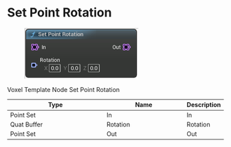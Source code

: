 # Set Point Rotation

<div align="left" data-full-width="false">

<figure><img src="Set_Point_Rotation.png" alt=""><figcaption></figcaption></figure>

</div>

Voxel Template Node Set Point Rotation

<table>
<thead><tr><th width="250">Type</th><th width="200">Name</th><th>Description</th></tr></thead>
<tbody>
<tr><td>Point Set</td><td>In</td><td>In</td></tr>
<tr><td>Quat Buffer</td><td>Rotation</td><td>Rotation</td></tr>
<tr><td>Point Set</td><td>Out</td><td>Out</td></tr>
</tbody>
</table>